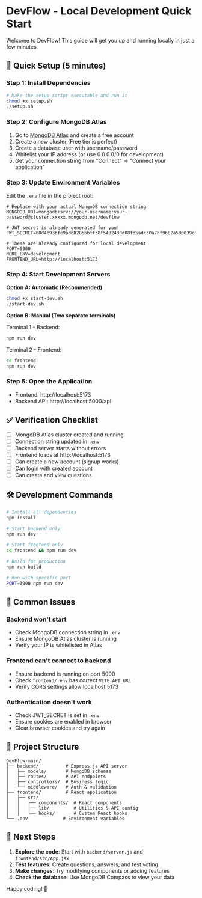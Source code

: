 # DevFlow - Local Development Quick Start

Welcome to DevFlow! This guide will get you up and running locally in just a few minutes.

## 🚀 Quick Setup (5 minutes)

### Step 1: Install Dependencies
```bash
# Make the setup script executable and run it
chmod +x setup.sh
./setup.sh
```

### Step 2: Configure MongoDB Atlas
1. Go to [MongoDB Atlas](https://cloud.mongodb.com/) and create a free account
2. Create a new cluster (Free tier is perfect)
3. Create a database user with username/password
4. Whitelist your IP address (or use 0.0.0.0/0 for development)
5. Get your connection string from "Connect" → "Connect your application"

### Step 3: Update Environment Variables
Edit the `.env` file in the project root:
```env
# Replace with your actual MongoDB connection string
MONGODB_URI=mongodb+srv://your-username:your-password@cluster.xxxxx.mongodb.net/devflow

# JWT secret is already generated for you!
JWT_SECRET=68d4b93bfe9ad682856bff38f5482430d08fd5adc30a76f9682a500039df42c3

# These are already configured for local development
PORT=5000
NODE_ENV=development
FRONTEND_URL=http://localhost:5173
```

### Step 4: Start Development Servers

**Option A: Automatic (Recommended)**
```bash
chmod +x start-dev.sh
./start-dev.sh
```

**Option B: Manual (Two separate terminals)**

Terminal 1 - Backend:
```bash
npm run dev
```

Terminal 2 - Frontend:
```bash
cd frontend
npm run dev
```

### Step 5: Open the Application
- Frontend: http://localhost:5173
- Backend API: http://localhost:5000/api

## ✅ Verification Checklist

- [ ] MongoDB Atlas cluster created and running
- [ ] Connection string updated in `.env`
- [ ] Backend server starts without errors
- [ ] Frontend loads at http://localhost:5173
- [ ] Can create a new account (signup works)
- [ ] Can login with created account
- [ ] Can create and view questions

## 🛠 Development Commands

```bash
# Install all dependencies
npm install

# Start backend only
npm run dev

# Start frontend only
cd frontend && npm run dev

# Build for production
npm run build

# Run with specific port
PORT=3000 npm run dev
```

## 🔧 Common Issues

### Backend won't start
- Check MongoDB connection string in `.env`
- Ensure MongoDB Atlas cluster is running
- Verify your IP is whitelisted in Atlas

### Frontend can't connect to backend
- Ensure backend is running on port 5000
- Check `frontend/.env` has correct `VITE_API_URL`
- Verify CORS settings allow localhost:5173

### Authentication doesn't work
- Check JWT_SECRET is set in `.env`
- Ensure cookies are enabled in browser
- Clear browser cookies and try again

## 📁 Project Structure

```
DevFlow-main/
├── backend/          # Express.js API server
│   ├── models/       # MongoDB schemas
│   ├── routes/       # API endpoints
│   ├── controllers/  # Business logic
│   └── middleware/   # Auth & validation
├── frontend/         # React application
│   ├── src/
│   │   ├── components/  # React components
│   │   ├── lib/         # Utilities & API config
│   │   └── hooks/       # Custom React hooks
└── .env             # Environment variables
```

## 🎯 Next Steps

1. **Explore the code**: Start with `backend/server.js` and `frontend/src/App.jsx`
2. **Test features**: Create questions, answers, and test voting
3. **Make changes**: Try modifying components or adding features
4. **Check the database**: Use MongoDB Compass to view your data

Happy coding! 🎉
